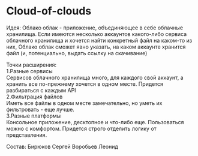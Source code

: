 # Cloud-of-clouds

Идея: Облако облак - приложение, объединяющее в себе облачные хранилища. 
Если имеются несколько аккаунтов какого-либо сервиса облачного хранилища и хочется найти конкретный файл на каком-то из них, Облако облак сможет явно указать, на каком аккаунте хранится файл (и, потенциально, выдать ссылку на скачивание)

Точки расширения:  
1.Разные сервисы  
Сервисов облачного хранилища много, для каждого свой аккаунт, а хранить все по-прежнему хочется в одном месте. Придется разбираться с каждым API  
2.Фильтрация файлов  
Иметь все файлы в одном месте замечательно, но уметь их фильтровать - еще лучше.   
3.Разные платформы  
Консольное приложение, десктопное и что-либо еще. Пользоваться можно с комфортом. Придется строго отделить логику от представления.  

Состав: 
Бирюков Сергей
Воробьев Леонид
